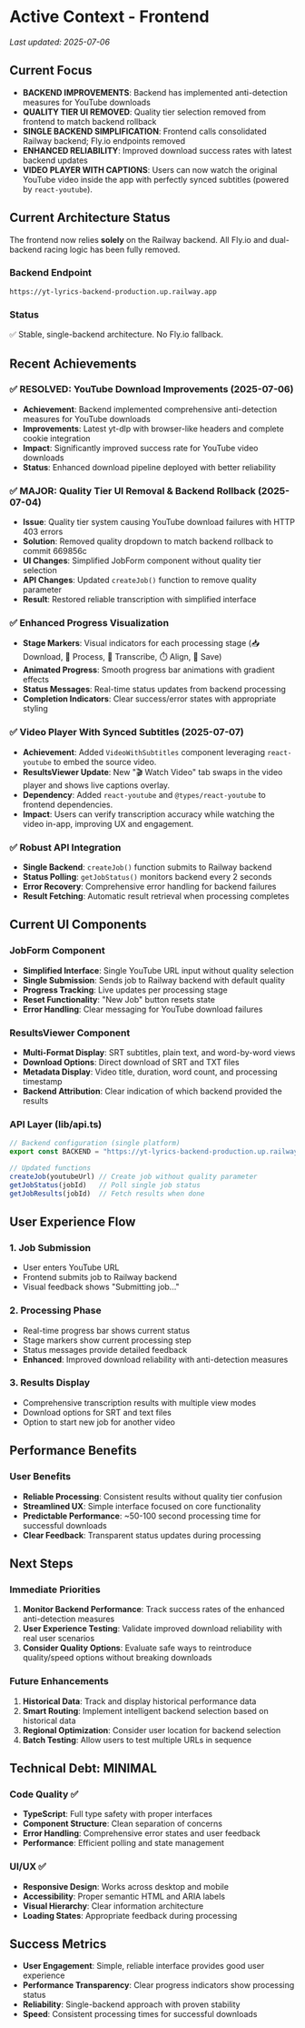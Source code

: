 # Active Context - Frontend

_Last updated: 2025-07-06_

## Current Focus
- **BACKEND IMPROVEMENTS**: Backend has implemented anti-detection measures for YouTube downloads
- **QUALITY TIER UI REMOVED**: Quality tier selection removed from frontend to match backend rollback
- **SINGLE BACKEND SIMPLIFICATION**: Frontend calls consolidated Railway backend; Fly.io endpoints removed
- **ENHANCED RELIABILITY**: Improved download success rates with latest backend updates
- **VIDEO PLAYER WITH CAPTIONS**: Users can now watch the original YouTube video inside the app with perfectly synced subtitles (powered by `react-youtube`).

## Current Architecture Status

The frontend now relies **solely** on the Railway backend. All Fly.io and dual-backend racing logic has been fully removed.
### Backend Endpoint
`https://yt-lyrics-backend-production.up.railway.app`

### Status
✅ Stable, single-backend architecture. No Fly.io fallback.

## Recent Achievements

### ✅ RESOLVED: YouTube Download Improvements (2025-07-06)
- **Achievement**: Backend implemented comprehensive anti-detection measures for YouTube downloads
- **Improvements**: Latest yt-dlp with browser-like headers and complete cookie integration
- **Impact**: Significantly improved success rate for YouTube video downloads
- **Status**: Enhanced download pipeline deployed with better reliability

### ✅ MAJOR: Quality Tier UI Removal & Backend Rollback (2025-07-04)
- **Issue**: Quality tier system causing YouTube download failures with HTTP 403 errors
- **Solution**: Removed quality dropdown to match backend rollback to commit 669856c
- **UI Changes**: Simplified JobForm component without quality tier selection
- **API Changes**: Updated `createJob()` function to remove quality parameter
- **Result**: Restored reliable transcription with simplified interface

### ✅ Enhanced Progress Visualization
- **Stage Markers**: Visual indicators for each processing stage (📥 Download, 🎵 Process, 🎤 Transcribe, ⏱️ Align, 💾 Save)
- **Animated Progress**: Smooth progress bar animations with gradient effects
- **Status Messages**: Real-time status updates from backend processing
- **Completion Indicators**: Clear success/error states with appropriate styling

### ✅ Video Player With Synced Subtitles (2025-07-07)
- **Achievement**: Added `VideoWithSubtitles` component leveraging `react-youtube` to embed the source video.
- **ResultsViewer Update**: New "🎬 Watch Video" tab swaps in the video player and shows live captions overlay.
- **Dependency**: Added `react-youtube` and `@types/react-youtube` to frontend dependencies.
- **Impact**: Users can verify transcription accuracy while watching the video in-app, improving UX and engagement.

### ✅ Robust API Integration
- **Single Backend**: `createJob()` function submits to Railway backend
- **Status Polling**: `getJobStatus()` monitors backend every 2 seconds
- **Error Recovery**: Comprehensive error handling for backend failures
- **Result Fetching**: Automatic result retrieval when processing completes

## Current UI Components

### JobForm Component
- **Simplified Interface**: Single YouTube URL input without quality selection
- **Single Submission**: Sends job to Railway backend with default quality
- **Progress Tracking**: Live updates per processing stage
- **Reset Functionality**: "New Job" button resets state
- **Error Handling**: Clear messaging for YouTube download failures

### ResultsViewer Component  
- **Multi-Format Display**: SRT subtitles, plain text, and word-by-word views
- **Download Options**: Direct download of SRT and TXT files
- **Metadata Display**: Video title, duration, word count, and processing timestamp
- **Backend Attribution**: Clear indication of which backend provided the results

### API Layer (lib/api.ts)
```typescript
// Backend configuration (single platform)
export const BACKEND = "https://yt-lyrics-backend-production.up.railway.app" as const;

// Updated functions
createJob(youtubeUrl) // Create job without quality parameter
getJobStatus(jobId)   // Poll single job status
getJobResults(jobId)  // Fetch results when done
```

## User Experience Flow

### 1. Job Submission
- User enters YouTube URL
- Frontend submits job to Railway backend
- Visual feedback shows "Submitting job..."

### 2. Processing Phase
- Real-time progress bar shows current status
- Stage markers show current processing step
- Status messages provide detailed feedback
- **Enhanced**: Improved download reliability with anti-detection measures

### 3. Results Display
- Comprehensive transcription results with multiple view modes
- Download options for SRT and text files
- Option to start new job for another video

## Performance Benefits

### User Benefits
- **Reliable Processing**: Consistent results without quality tier confusion
- **Streamlined UX**: Simple interface focused on core functionality
- **Predictable Performance**: ~50-100 second processing time for successful downloads
- **Clear Feedback**: Transparent status updates during processing

## Next Steps

### Immediate Priorities
1. **Monitor Backend Performance**: Track success rates of the enhanced anti-detection measures
2. **User Experience Testing**: Validate improved download reliability with real user scenarios
3. **Consider Quality Options**: Evaluate safe ways to reintroduce quality/speed options without breaking downloads

### Future Enhancements
1. **Historical Data**: Track and display historical performance data
2. **Smart Routing**: Implement intelligent backend selection based on historical data
3. **Regional Optimization**: Consider user location for backend selection
4. **Batch Testing**: Allow users to test multiple URLs in sequence

## Technical Debt: MINIMAL

### Code Quality ✅
- **TypeScript**: Full type safety with proper interfaces
- **Component Structure**: Clean separation of concerns
- **Error Handling**: Comprehensive error states and user feedback
- **Performance**: Efficient polling and state management

### UI/UX ✅
- **Responsive Design**: Works across desktop and mobile
- **Accessibility**: Proper semantic HTML and ARIA labels
- **Visual Hierarchy**: Clear information architecture
- **Loading States**: Appropriate feedback during processing

## Success Metrics

- **User Engagement**: Simple, reliable interface provides good user experience
- **Performance Transparency**: Clear progress indicators show processing status
- **Reliability**: Single-backend approach with proven stability
- **Speed**: Consistent processing times for successful downloads